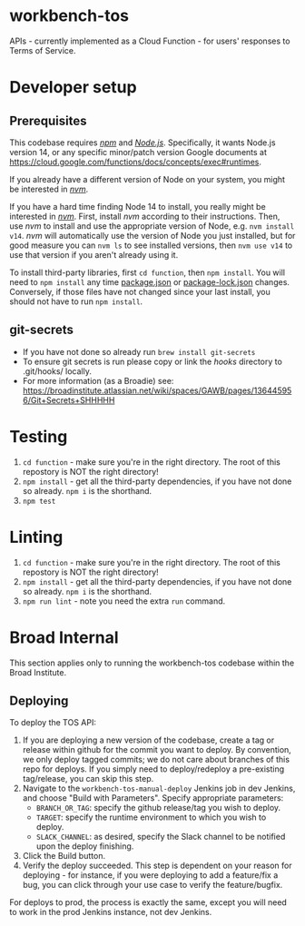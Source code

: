 # workbench-tos
APIs - currently implemented as a Cloud Function - for users' responses to Terms of Service.

# Developer setup
## Prerequisites
This codebase requires *[npm](https://docs.npmjs.com/getting-started/what-is-npm)* and *[Node.js](https://nodejs.org/en/)*. Specifically, it wants Node.js version 14, or any specific minor/patch version Google documents at https://cloud.google.com/functions/docs/concepts/exec#runtimes.

If you already have a different version of Node on your system, you might be interested in *[nvm](https://github.com/creationix/nvm)*.

If you have a hard time finding Node 14 to install, you really might be interested in *[nvm](https://github.com/creationix/nvm)*. First, install *nvm* according to their instructions. Then, use *nvm* to install and use the appropriate version of Node, e.g. `nvm install v14`. *nvm* will automatically use the version of Node you just installed, but for good measure you can `nvm ls` to see installed versions, then `nvm use v14` to use that version if you aren't already using it.

To install third-party libraries, first `cd function`, then `npm install`. You will need to `npm install` any time [package.json](function/package.json) or [package-lock.json](function/package-lock.json) changes. Conversely, if those files have not changed since your last install, you should not have to run `npm install`.

## git-secrets
* If you have not done so already run `brew install git-secrets`
* To ensure git secrets is run please copy or link the *hooks* directory to .git/hooks/ locally.
* For more information (as a Broadie) see: https://broadinstitute.atlassian.net/wiki/spaces/GAWB/pages/136445956/Git+Secrets+SHHHHH

# Testing
1. `cd function` - make sure you're in the right directory. The root of this repostory is NOT the right directory!
2. `npm install` - get all the third-party dependencies, if you have not done so already. `npm i` is the shorthand.
3. `npm test`

# Linting
1. `cd function` - make sure you're in the right directory. The root of this repostory is NOT the right directory!
2. `npm install` - get all the third-party dependencies, if you have not done so already. `npm i` is the shorthand.
3. `npm run lint` - note you need the extra `run` command.

# Broad Internal
This section applies only to running the workbench-tos codebase within the Broad Institute.

## Deploying
To deploy the TOS API:
1. If you are deploying a new version of the codebase, create a tag or release within github for the commit you want to deploy. By convention, we only deploy tagged commits; we do not care about branches of this repo for deploys. If you simply need to deploy/redeploy a pre-existing tag/release, you can skip this step.
2. Navigate to the `workbench-tos-manual-deploy` Jenkins job in dev Jenkins, and choose "Build with Parameters". Specify appropriate parameters:
    * `BRANCH_OR_TAG`: specify the github release/tag you wish to deploy.
    * `TARGET`: specify the runtime environment to which you wish to deploy.
    * `SLACK_CHANNEL`: as desired, specify the Slack channel to be notified upon the deploy finishing.
3. Click the Build button.
4. Verify the deploy succeeded. This step is dependent on your reason for deploying - for instance, if you were deploying to add a feature/fix a bug, you can click through your use case to verify the feature/bugfix.

For deploys to prod, the process is exactly the same, except you will need to work in the prod Jenkins instance, not dev Jenkins.

